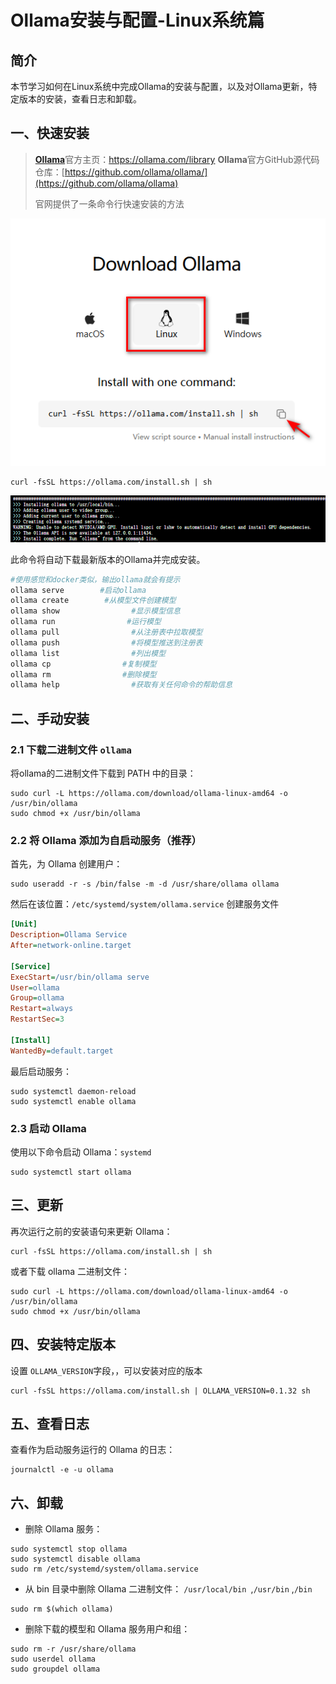 # Ollama安装与配置-Linux系统篇

## 简介

本节学习如何在Linux系统中完成Ollama的安装与配置，以及对Ollama更新，特定版本的安装，查看日志和卸载。

## 一、快速安装

> [**Ollama**](https://ollama.com/download)官方主页：https://ollama.com/library
> **Ollama**官方GitHub源代码仓库：[https://github.com/ollama/ollama/](https://github.com/ollama/ollama)
>
> 官网提供了一条命令行快速安装的方法

![](../images/C2-3-1.png)

```shell
curl -fsSL https://ollama.com/install.sh | sh
```

![](../images/C2-3-2.png)

此命令将自动下载最新版本的Ollama并完成安装。

```bash
#使用感觉和docker类似，输出ollama就会有提示
ollama serve        #启动ollama
ollama create        #从模型文件创建模型
ollama show                #显示模型信息
ollama run                #运行模型
ollama pull                #从注册表中拉取模型
ollama push                #将模型推送到注册表
ollama list                #列出模型
ollama cp                #复制模型
ollama rm                #删除模型
ollama help                #获取有关任何命令的帮助信息
```

## 二、手动安装

### 2.1 下载二进制文件 `ollama`

将ollama的二进制文件下载到 PATH 中的目录：

```shell
sudo curl -L https://ollama.com/download/ollama-linux-amd64 -o /usr/bin/ollama
sudo chmod +x /usr/bin/ollama
```

### 2.2 将 Ollama 添加为自启动服务（推荐）

首先，为 Ollama 创建用户：

```shell
sudo useradd -r -s /bin/false -m -d /usr/share/ollama ollama
```

然后在该位置：`/etc/systemd/system/ollama.service` 创建服务文件

```ini
[Unit]
Description=Ollama Service
After=network-online.target

[Service]
ExecStart=/usr/bin/ollama serve
User=ollama
Group=ollama
Restart=always
RestartSec=3

[Install]
WantedBy=default.target
```

最后启动服务：

```shell
sudo systemctl daemon-reload
sudo systemctl enable ollama
```

### 2.3 启动 Ollama

使用以下命令启动 Ollama：`systemd`

```shell
sudo systemctl start ollama
```

## 三、更新

再次运行之前的安装语句来更新 Ollama：

```shell
curl -fsSL https://ollama.com/install.sh | sh
```

或者下载 ollama 二进制文件：

```shell
sudo curl -L https://ollama.com/download/ollama-linux-amd64 -o /usr/bin/ollama
sudo chmod +x /usr/bin/ollama
```

## 四、安装特定版本

设置 `OLLAMA_VERSION`字段，，可以安装对应的版本

```
curl -fsSL https://ollama.com/install.sh | OLLAMA_VERSION=0.1.32 sh
```

## 五、查看日志

查看作为启动服务运行的 Ollama 的日志：

```shell
journalctl -e -u ollama
```

## 六、卸载

- 删除 Ollama 服务：

```shell
sudo systemctl stop ollama
sudo systemctl disable ollama
sudo rm /etc/systemd/system/ollama.service
```

- 从 bin 目录中删除 Ollama 二进制文件： `/usr/local/bin `,`/usr/bin` ,`/bin`

```shell
sudo rm $(which ollama)
```

- 删除下载的模型和 Ollama 服务用户和组：

```shell
sudo rm -r /usr/share/ollama
sudo userdel ollama
sudo groupdel ollama
```
